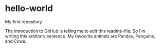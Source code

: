 # hello-world
My first repository

The introduction to GitHub is telling me to edit this readme-file. So I'm writing this arbitrary sentence.
My favourite animals are Pandas, Penguins, and Cows.
